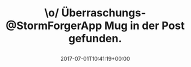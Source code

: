 ---
retweeted: false
source: <a href="http://www.samruston.co.uk" rel="nofollow">Flamingo for Android</a>
entities:
  user_mentions:
  - name: StormForger
    screen_name: StormForgerApp
    indices:
    - '20'
    - '35'
    id_str: '1528168117'
    id: '1528168117'
  urls: []
  symbols: []
  media:
  - expanded_url: https://twitter.com/bascht/status/881100397296930816/photo/1
    indices:
    - '62'
    - '85'
    url: https://t.co/m07cV6emF4
    media_url: http://pbs.twimg.com/media/DDpMI6IXkAAiCua.jpg
    id_str: '881100393031372800'
    id: '881100393031372800'
    media_url_https: https://pbs.twimg.com/media/DDpMI6IXkAAiCua.jpg
    sizes:
      large:
        w: '1536'
        h: '2048'
        resize: fit
      medium:
        w: '900'
        h: '1200'
        resize: fit
      thumb:
        w: '150'
        h: '150'
        resize: crop
      small:
        w: '510'
        h: '680'
        resize: fit
    type: photo
    display_url: pic.twitter.com/m07cV6emF4
  hashtags: []
display_text_range:
- '0'
- '85'
favorite_count: '4'
id_str: '881100397296930816'
truncated: false
retweet_count: '0'
id: '881100397296930816'
possibly_sensitive: false
created_at: Sat Jul 01 10:41:19 +0000 2017
favorited: false
full_text: "\\o/ \n\nÜberraschungs-@StormForgerApp Mug in der Post gefunden."
lang: de
extended_entities:
  media:
  - expanded_url: https://twitter.com/bascht/status/881100397296930816/photo/1
    indices:
    - '62'
    - '85'
    url: https://t.co/m07cV6emF4
    media_url: http://pbs.twimg.com/media/DDpMI6IXkAAiCua.jpg
    id_str: '881100393031372800'
    id: '881100393031372800'
    media_url_https: https://pbs.twimg.com/media/DDpMI6IXkAAiCua.jpg
    sizes:
      large:
        w: '1536'
        h: '2048'
        resize: fit
      medium:
        w: '900'
        h: '1200'
        resize: fit
      thumb:
        w: '150'
        h: '150'
        resize: crop
      small:
        w: '510'
        h: '680'
        resize: fit
    type: photo
    display_url: pic.twitter.com/m07cV6emF4
tags:
- pesos/twitter
date: '2017-07-01T10:41:19+00:00'
src: https://twitter.com/bascht/status/881100397296930816
original_url: https://twitter.com/bascht/status/881100397296930816
type: twitter_tweet
media_url: https://img.bascht.com/twitter/pbs.twimg.com/media/DDpMI6IXkAAiCua.jpg
text: "\\o/ \n\nÜberraschungs-@StormForgerApp Mug in der Post gefunden."
title: "\\o/ \nÜberraschungs-@StormForgerApp Mug in der Post gefunden.\n"

---